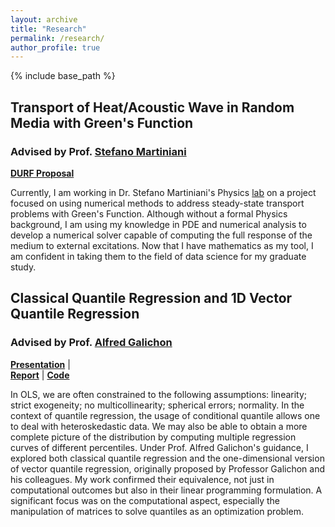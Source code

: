 ```yaml
---
layout: archive
title: "Research"
permalink: /research/
author_profile: true
---
```


{% include base_path %}

## Transport of Heat/Acoustic Wave in Random Media with Green's Function 
### Advised by Prof. [Stefano Martiniani](https://as.nyu.edu/faculty/stefano-martiniani.html)  
**[DURF Proposal](https://erichu12138.github.io/files/DURF_Proposal.pdf)**

Currently, I am working in Dr. Stefano Martiniani's Physics [lab](https://martinianilab.org/index.html) on a project focused on using numerical methods to address steady-state transport problems with Green's Function. Although without a formal Physics background, I am using my knowledge in PDE and numerical analysis to develop a numerical solver capable of computing the full response of the medium to external excitations. Now that I have mathematics as my tool, I am confident in taking them to the field of data science for my graduate study. 

## Classical Quantile Regression and 1D Vector Quantile Regression 
### Advised by Prof. [Alfred Galichon](https://alfredgalichon.com/)  

**[Presentation](https://erichu12138.github.io/files/SURE_slides.pdf)** |  
**[Report](https://erichu12138.github.io/files/SURE_report.pdf)** | **[Code](https://github.com/erichu12138/erichu12138.github.io/blob/master/files/1D_VQR.ipynb)**  

In OLS, we are often constrained to the following assumptions: linearity; strict exogeneity; no multicollinearity; spherical errors; normality. In the context of quantile regression, the usage of conditional quantile allows one to deal with heteroskedastic data. We may also be able to obtain a more complete picture of the distribution by computing multiple regression curves of different percentiles. Under Prof. Alfred Galichon's guidance, I explored both classical quantile regression and the one-dimensional version of vector quantile regression, originally proposed by Professor Galichon and his colleagues. My work confirmed their equivalence, not just in computational outcomes but also in their linear programming formulation. A significant focus was on the computational aspect, especially the manipulation of matrices to solve quantiles as an optimization problem.
